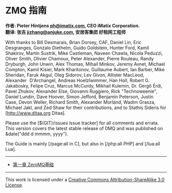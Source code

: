 # ZMQ 指南

**作者: Pieter Hintjens <ph@imatix.com>, CEO iMatix Corporation.**  
**翻译: 张吉 <jizhang@anjuke.com>, 安居客集团 好租网工程师**

With thanks to Bill Desmarais, Brian Dorsey, CAF, Daniel Lin, Eric Desgranges, Gonzalo Diethelm, Guido Goldstein, Hunter Ford, Kamil Shakirov, Martin Sustrik, Mike Castleman, Naveen Chawla, Nicola Peduzzi, Oliver Smith, Olivier Chamoux, Peter Alexander, Pierre Rouleau, Randy Dryburgh, John Unwin, Alex Thomas, Mihail Minkov, Jeremy Avnet, Michael Compton, Kamil Kisiel, Mark Kharitonov, Guillaume Aubert, Ian Barber, Mike Sheridan, Faruk Akgul, Oleg Sidorov, Lev Givon, Allister MacLeod, Alexander D'Archangel, Andreas Hoelzlwimmer, Han Holl, Robert G. Jakabosky, Felipe Cruz, Marcus McCurdy, Mikhail Kulemin, Dr. Gergő Érdi, Pavel Zhukov, Alexander Else, Giovanni Ruggiero, Rick "Technoweenie", Daniel Lundin, Dave Hoover, Simon Jefford, Benjamin Peterson, Justin Case, Devon Weller, Richard Smith, Alexander Morland, Wadim Grasza, Michael Jakl, and Zed Shaw for their contributions, and to Stathis Sideris for [http://www.ditaa.org Ditaa].

Please use the [$(GIT)/issues issue tracker] for all comments and errata. This version covers the latest stable release of 0MQ and was published on &date("ddd d mmmm, yyyy").

The Guide is mainly [/page:all in C], but also in [/php:all PHP] and [/lua:all Lua].

---

* [第一章 ZeroMQ基础][1]


  [1]: chapter1.md
  [2]: chapter2.md
  [3]: chapter3.md
  [4]: chapter4.md
  [5]: chapter5.md

---

This work is licensed under a [Creative Commons Attribution-ShareAlike 3.0 License](http://creativecommons.org/licenses/by-sa/3.0/).
